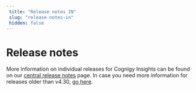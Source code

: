```yaml
---
 title: "Release notes IN" 
 slug: "release-notes-in" 
 hidden: false 
---
```


# Release notes

More information on individual releases for Cognigy Insights can be found on our [central release notes]({{config.site_url}}/release-notes/release-notes/) page. In case you need more information for releases older than v4.30, [go here]({{config.site_url}}/insights/release-notes/pre-4.30/).
